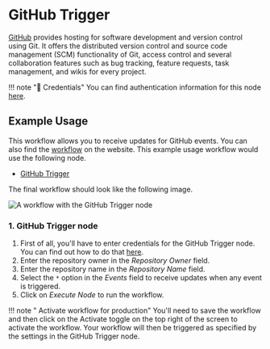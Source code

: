 # GitHub Trigger

[GitHub](https://github.com/) provides hosting for software development and version control using Git. It offers the distributed version control and source code management (SCM) functionality of Git, access control and several collaboration features such as bug tracking, feature requests, task management, and wikis for every project.

!!! note "🔑 Credentials"
    You can find authentication information for this node [here](/workflow/integrations/credentials/github/).



## Example Usage

This workflow allows you to receive updates for GitHub events. You can also find the [workflow](https://WF².io/workflows/527) on the website. This example usage workflow would use the following node.
- [GitHub Trigger]()

The final workflow should look like the following image.

![A workflow with the GitHub Trigger node](/_images/integrations/trigger-nodes/githubtrigger/workflow.png)


### 1. GitHub Trigger node

1. First of all, you'll have to enter credentials for the GitHub Trigger node. You can find out how to do that [here](/workflow/integrations/credentials/github/).
2. Enter the repository owner in the *Repository Owner* field.
3. Enter the repository name in the *Repository Name* field.
4. Select the `*` option in the *Events* field to receive updates when any event is triggered.
5. Click on *Execute Node* to run the workflow.

!!! note " Activate workflow for production"
    You'll need to save the workflow and then click on the Activate toggle on the top right of the screen to activate the workflow. Your workflow will then be triggered as specified by the settings in the GitHub Trigger node.

